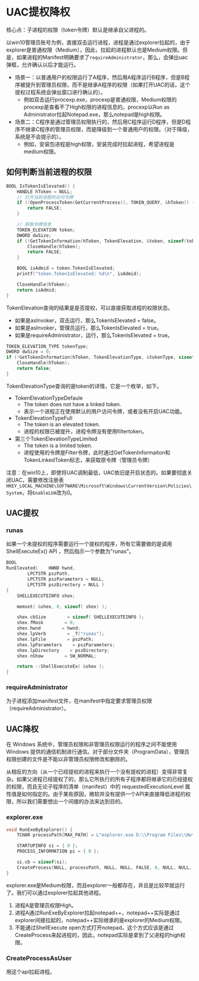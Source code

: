 # UAC提权降权

核心点：子进程的权限（token令牌）默认是继承自父进程的。

以win10管理员账号为例，直接双击运行进程，进程是通过explorer拉起的，由于explorer是普通权限（Medium），因此，拉起的进程默认也是Medium权限。但是，如果进程的Manifest明确要求了`requireAdministrator`，那么，会弹出uac弹框，允许确认以后才能运行。

* 场景一：以普通用户的权限运行了A程序，然后用A程序运行B程序，但是B程序被提升到管理员权限，而不是继承A程序的权限（如果打开UAC的话，这个提权过程系统会弹出窗口进行确认的）。
  * 例如双击运行procexp.exe，procexp是普通权限，Medium权限的procexp是查看不了High权限的进程信息的。procexp以Run as Administrator拉起Notepad.exe，那么notepad是high权限。
* 场景二：C程序是通过管理员权限执行的，然后用C程序运行D程序，但是D程序不继承C程序的管理员权限，而是降级到一个普通用户的权限。（对于降级，系统是不会提示的）。
  * 例如，安装包进程是high权限，安装完成时拉起进程，希望进程是medium权限。

## 如何判断当前进程的权限
```c++
BOOL IsTokenIsElevated() {
	HANDLE hToken = NULL;
	// 打开当前进程的访问令牌
	if (!OpenProcessToken(GetCurrentProcess(), TOKEN_QUERY, &hToken)) {
		return FALSE;
	}

	// 获取令牌信息
	TOKEN_ELEVATION token;
	DWORD dwSize;
	if (!GetTokenInformation(hToken, TokenElevation, &token, sizeof(token), &dwSize)) {
		CloseHandle(hToken);
		return FALSE;
	}

	BOOL isAdmid = token.TokenIsElevated;
	printf("token.TokenIsElevated: %d\n", isAdmid);

	CloseHandle(hToken);
	return isAdmid;
}
```
TokenElevation查询的结果是是否提权，可以直接获取进程的权限状态。
* 如果是asInvoker，双击运行，那么TokenIsElevated = false。
* 如果是asInvoker，管理员运行，那么TokenIsElevated = true。
* 如果是requireAdministrator，运行，那么TokenIsElevated = true。

```c++
TOKEN_ELEVATION_TYPE tokenType;
DWORD dwSize = 0;
if (!GetTokenInformation(hToken, TokenElevationType, &tokenType, sizeof(tokenType), &dwSize)) {
    CloseHandle(hToken);
    return false;
}
```
TokenElevationType查询的是token的详情，它是一个枚举，如下。
 * TokenElevationTypeDefaule
   * The token does not have a linked token.
   * 表示一个进程正在使用默认的用户访问令牌，或者没有开启UAC功能。
 * TokenElevationTypeFull
   * The token is an elevated token.
   * 进程的权限已被提升，进程令牌没有使用filtertoken。
 * 第三个TokenElevationTypeLimited
   * The token is a limited token.
   * 进程使用的令牌是Filter令牌，此时通过GetTokenInformaiton和TokenLinkedToken标志，来获取原令牌（管理员令牌）
  
注意：在win10上，即使将UAC调制最低，UAC依旧是开启状态的。如果要彻底关闭UAC，需要修改注册表`HKEY_LOCAL_MACHINE\SOFTWARE\Microsoft\Windows\CurrentVersion\Policies\System`，将`EnableLUA`改为0。

## UAC提权
### runas
如果一个未提权的程序需要运行一个提权的程序，所有它需要做的是调用 ShellExecuteEx() API ，然后指示一个参数为"runas"。
```c
BOOL
RunElevated(    HWND hwnd,
        LPCTSTR pszPath,
        LPCTSTR pszParameters = NULL,
        LPCTSTR pszDirectory = NULL )
{
    SHELLEXECUTEINFO shex;

    memset( &shex, 0, sizeof( shex) );

    shex.cbSize        = sizeof( SHELLEXECUTEINFO );
    shex.fMask        = 0;
    shex.hwnd        = hwnd;
    shex.lpVerb        = _T("runas");
    shex.lpFile        = pszPath;
    shex.lpParameters    = pszParameters;
    shex.lpDirectory    = pszDirectory;
    shex.nShow        = SW_NORMAL;

    return ::ShellExecuteEx( &shex );
}
```
### requireAdministrator
为子进程添加manifest文件，在manifest中指定要求管理员权限（requireAdministrator）。

## UAC降权
在 Windows 系统中，管理员权限和非管理员权限运行的程序之间不能使用 Windows 提供的通信机制进行通信。对于部分文件夹（ProgramData），管理员权限创建的文件是不能以非管理员权限修改和删除的。

从相反的方向（从一个已经提权的进程来执行一个没有提权的进程）变得非常复杂。如果父进程已经提权了的，那么它所执行的所有子程序都将继承它的已经提权的权限，而且无论子程序的清单（manifest）中的 requestedExecutionLevel 属性值是如何指定的。由于某些原因，微软并没有提供一个API来直接降低进程的权限，所以我们需要想出一个间接的办法来达到目的。

### explorer.exe
```c++
void RunExeByExplorer() {
	TCHAR processPath[MAX_PATH] = L"explorer.exe D:\\Program Files\\Notepad++\\notepad++.exe";

	STARTUPINFO si = { 0 };
	PROCESS_INFORMATION pi = { 0 };

	si.cb = sizeof(si);
	CreateProcess(NULL, processPath, NULL, NULL, FALSE, 0, NULL, NULL, &si, &pi);
}
```
explorer.exe是Medium权限，而且explorer一般都存在，并且是比较早就运行了。我们可以通过explorer拉起其他进程。
1. 进程A是管理员权限High。
2. 进程A通过RunExeByExplorer拉起notepad++，notepad++实际是通过explorer间接拉起的，notepad++实际继承的是explorer的Medium权限。
3. 不能通过ShellExecute open方式打开notepad，这个方式应该是通过CreateProcess来起进程的，因此，notepad实际是拿到了父进程的high权限。

### CreateProcessAsUser
用这个api拉起进程。
